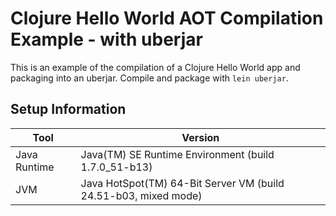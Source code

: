 # Clojure Hello World AOT Compilation Example - with uberjar

This is an example of the compilation of a Clojure Hello World app and packaging into an uberjar. Compile and package with `lein uberjar`.

## Setup Information

| Tool | Version |
| --- | --- |
| Java Runtime | Java(TM) SE Runtime Environment (build 1.7.0_51-b13) |
| JVM | Java HotSpot(TM) 64-Bit Server VM (build 24.51-b03, mixed mode) |
